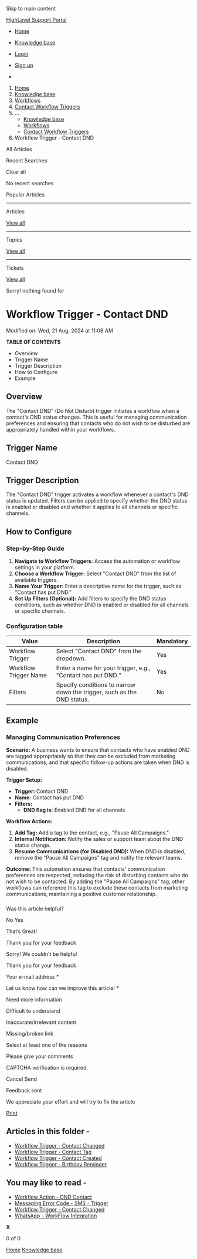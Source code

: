 Skip to main content

[ HighLevel Support Portal ](https://help.gohighlevel.com)

  * [ Home ](/support/home)
  * [ Knowledge base ](/support/solutions)

  * [Login](/support/login)
  * [Sign up](/support/signup)
  * 

  1. [Home](/support/home)
  2. [Knowledge base](/support/solutions)
  3. [Workflows](/support/solutions/48000455132)
  4. [Contact Workflow Triggers](/support/solutions/folders/155000000736)
  5. ... 
     * [Knowledge base](/support/solutions)
     * [Workflows](/support/solutions/48000455132)
     * [Contact Workflow Triggers](/support/solutions/folders/155000000736)
  6. Workflow Trigger - Contact DND

All  Articles 

Recent Searches

Clear all

No recent searches

Popular Articles

* * *

Articles

[View all](/support/search/solutions)

* * *

Topics

[View all](/support/search/topics)

* * *

Tickets

[View all](/support/search/tickets)

Sorry! nothing found for   

# Workflow Trigger - Contact DND

Modified on: Wed, 21 Aug, 2024 at 11:06 AM

**TABLE OF CONTENTS**

  * Overview
  * Trigger Name
  * Trigger Description
  * How to Configure
  * Example

## Overview

The "Contact DND" (Do Not Disturb) trigger initiates a workflow when a contact's DND status changes. This is useful for managing communication preferences and ensuring that contacts who do not wish to be disturbed are appropriately handled within your workflows.

## Trigger Name

Contact DND

## Trigger Description

The "Contact DND" trigger activates a workflow whenever a contact's DND status is updated. Filters can be applied to specify whether the DND status is enabled or disabled and whether it applies to all channels or specific channels.

## How to Configure

### Step-by-Step Guide

  1. **Navigate to Workflow Triggers:** Access the automation or workflow settings in your platform.
  2. **Choose a Workflow Trigger:** Select "Contact DND" from the list of available triggers.
  3. **Name Your Trigger:** Enter a descriptive name for the trigger, such as "Contact has put DND."
  4. **Set Up Filters (Optional):** Add filters to specify the DND status conditions, such as whether DND is enabled or disabled for all channels or specific channels.

### Configuration table

Value| Description| Mandatory  
---|---|---  
Workflow Trigger| Select "Contact DND" from the dropdown.| Yes  
Workflow Trigger Name| Enter a name for your trigger, e.g., "Contact has put DND."| Yes  
Filters| Specify conditions to narrow down the trigger, such as the DND status.| No  

## Example

### Managing Communication Preferences

**Scenario:** A business wants to ensure that contacts who have enabled DND are tagged appropriately so that they can be excluded from marketing communications, and that specific follow-up actions are taken when DND is disabled.

**Trigger Setup:**

  * **Trigger:** Contact DND
  * **Name:** Contact has put DND
  * **Filters:**
    * **DND flag is:** Enabled DND for all channels

**Workflow Actions:**

  1. **Add Tag:** Add a tag to the contact, e.g., "Pause All Campaigns."
  2. **Internal Notification:** Notify the sales or support team about the DND status change.
  3. **Resume Communications (for Disabled DND):** When DND is disabled, remove the "Pause All Campaigns" tag and notify the relevant teams.

**Outcome:** This automation ensures that contacts' communication preferences are respected, reducing the risk of disturbing contacts who do not wish to be contacted. By adding the "Pause All Campaigns" tag, other workflows can reference this tag to exclude these contacts from marketing communications, maintaining a positive customer relationship.

### 

Was this article helpful?

No  Yes 

That’s Great!

Thank you for your feedback

Sorry! We couldn't be helpful

Thank you for your feedback

Your e-mail address *

Let us know how can we improve this article! *

Need more information 

Difficult to understand 

Inaccurate/irrelevant content 

Missing/broken link 

Select at least one of the reasons 

Please give your comments 

CAPTCHA verification is required. 

Cancel  Send 

Feedback sent

We appreciate your effort and will try to fix the article

[Print](javascript:print\(\))

## Articles in this folder -

  * [Workflow Trigger - Contact Changed](/support/solutions/articles/155000002477-workflow-trigger-contact-changed)
  * [Workflow Trigger - Contact Tag](/support/solutions/articles/155000002482-workflow-trigger-contact-tag)
  * [Workflow Trigger - Contact Created](/support/solutions/articles/155000002486-workflow-trigger-contact-created)
  * [Workflow Trigger - Birthday Reminder](/support/solutions/articles/155000002670-workflow-trigger-birthday-reminder)

## You may like to read -

  * [Workflow Action - DND Contact](/support/solutions/articles/155000003270-workflow-action-dnd-contact)
  * [Messaging Error Code - SMS - Trigger](/support/solutions/articles/155000003201-messaging-error-code-sms-trigger)
  * [Workflow Trigger - Contact Changed](/support/solutions/articles/155000002477-workflow-trigger-contact-changed)
  * [WhatsApp - WorkFlow Integration](/support/solutions/articles/155000001624-whatsapp-workflow-integration)

**X**

0 of 0 []()

[Home](/support/home) [Knowledge base](/support/solutions)
